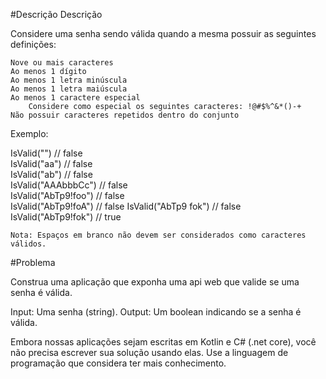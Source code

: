 #Descrição
Descrição

Considere uma senha sendo válida quando a mesma possuir as seguintes definições:

    Nove ou mais caracteres
    Ao menos 1 dígito
    Ao menos 1 letra minúscula
    Ao menos 1 letra maiúscula
    Ao menos 1 caractere especial
        Considere como especial os seguintes caracteres: !@#$%^&*()-+
    Não possuir caracteres repetidos dentro do conjunto

Exemplo:

IsValid("") // false  
IsValid("aa") // false  
IsValid("ab") // false  
IsValid("AAAbbbCc") // false  
IsValid("AbTp9!foo") // false  
IsValid("AbTp9!foA") // false
IsValid("AbTp9 fok") // false
IsValid("AbTp9!fok") // true

    Nota: Espaços em branco não devem ser considerados como caracteres válidos.

#Problema

Construa uma aplicação que exponha uma api web que valide se uma senha é válida.

Input: Uma senha (string).
Output: Um boolean indicando se a senha é válida.

Embora nossas aplicações sejam escritas em Kotlin e C# (.net core), você não precisa escrever sua solução usando elas. Use a linguagem de programação que considera ter mais conhecimento.